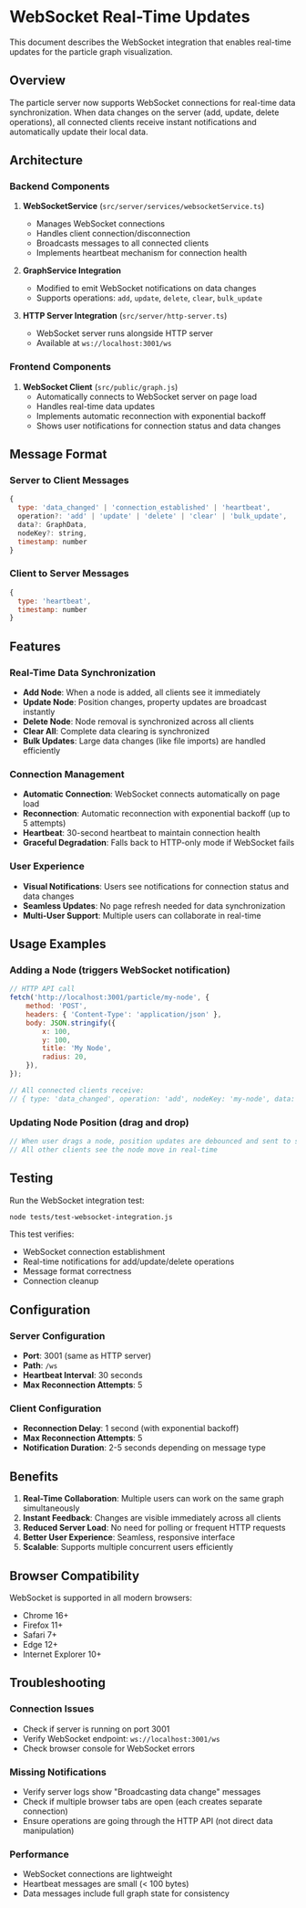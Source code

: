 # WebSocket Real-Time Updates

This document describes the WebSocket integration that enables real-time updates for the particle graph visualization.

## Overview

The particle server now supports WebSocket connections for real-time data synchronization. When data changes on the server (add, update, delete operations), all connected clients receive instant notifications and automatically update their local data.

## Architecture

### Backend Components

1. **WebSocketService** (`src/server/services/websocketService.ts`)

    - Manages WebSocket connections
    - Handles client connection/disconnection
    - Broadcasts messages to all connected clients
    - Implements heartbeat mechanism for connection health

2. **GraphService Integration**

    - Modified to emit WebSocket notifications on data changes
    - Supports operations: `add`, `update`, `delete`, `clear`, `bulk_update`

3. **HTTP Server Integration** (`src/server/http-server.ts`)
    - WebSocket server runs alongside HTTP server
    - Available at `ws://localhost:3001/ws`

### Frontend Components

1. **WebSocket Client** (`src/public/graph.js`)
    - Automatically connects to WebSocket server on page load
    - Handles real-time data updates
    - Implements automatic reconnection with exponential backoff
    - Shows user notifications for connection status and data changes

## Message Format

### Server to Client Messages

```javascript
{
  type: 'data_changed' | 'connection_established' | 'heartbeat',
  operation?: 'add' | 'update' | 'delete' | 'clear' | 'bulk_update',
  data?: GraphData,
  nodeKey?: string,
  timestamp: number
}
```

### Client to Server Messages

```javascript
{
  type: 'heartbeat',
  timestamp: number
}
```

## Features

### Real-Time Data Synchronization

-   **Add Node**: When a node is added, all clients see it immediately
-   **Update Node**: Position changes, property updates are broadcast instantly
-   **Delete Node**: Node removal is synchronized across all clients
-   **Clear All**: Complete data clearing is synchronized
-   **Bulk Updates**: Large data changes (like file imports) are handled efficiently

### Connection Management

-   **Automatic Connection**: WebSocket connects automatically on page load
-   **Reconnection**: Automatic reconnection with exponential backoff (up to 5 attempts)
-   **Heartbeat**: 30-second heartbeat to maintain connection health
-   **Graceful Degradation**: Falls back to HTTP-only mode if WebSocket fails

### User Experience

-   **Visual Notifications**: Users see notifications for connection status and data changes
-   **Seamless Updates**: No page refresh needed for data synchronization
-   **Multi-User Support**: Multiple users can collaborate in real-time

## Usage Examples

### Adding a Node (triggers WebSocket notification)

```javascript
// HTTP API call
fetch('http://localhost:3001/particle/my-node', {
    method: 'POST',
    headers: { 'Content-Type': 'application/json' },
    body: JSON.stringify({
        x: 100,
        y: 100,
        title: 'My Node',
        radius: 20,
    }),
});

// All connected clients receive:
// { type: 'data_changed', operation: 'add', nodeKey: 'my-node', data: {...} }
```

### Updating Node Position (drag and drop)

```javascript
// When user drags a node, position updates are debounced and sent to server
// All other clients see the node move in real-time
```

## Testing

Run the WebSocket integration test:

```bash
node tests/test-websocket-integration.js
```

This test verifies:

-   WebSocket connection establishment
-   Real-time notifications for add/update/delete operations
-   Message format correctness
-   Connection cleanup

## Configuration

### Server Configuration

-   **Port**: 3001 (same as HTTP server)
-   **Path**: `/ws`
-   **Heartbeat Interval**: 30 seconds
-   **Max Reconnection Attempts**: 5

### Client Configuration

-   **Reconnection Delay**: 1 second (with exponential backoff)
-   **Max Reconnection Attempts**: 5
-   **Notification Duration**: 2-5 seconds depending on message type

## Benefits

1. **Real-Time Collaboration**: Multiple users can work on the same graph simultaneously
2. **Instant Feedback**: Changes are visible immediately across all clients
3. **Reduced Server Load**: No need for polling or frequent HTTP requests
4. **Better User Experience**: Seamless, responsive interface
5. **Scalable**: Supports multiple concurrent users efficiently

## Browser Compatibility

WebSocket is supported in all modern browsers:

-   Chrome 16+
-   Firefox 11+
-   Safari 7+
-   Edge 12+
-   Internet Explorer 10+

## Troubleshooting

### Connection Issues

-   Check if server is running on port 3001
-   Verify WebSocket endpoint: `ws://localhost:3001/ws`
-   Check browser console for WebSocket errors

### Missing Notifications

-   Verify server logs show "Broadcasting data change" messages
-   Check if multiple browser tabs are open (each creates separate connection)
-   Ensure operations are going through the HTTP API (not direct data manipulation)

### Performance

-   WebSocket connections are lightweight
-   Heartbeat messages are small (< 100 bytes)
-   Data messages include full graph state for consistency
